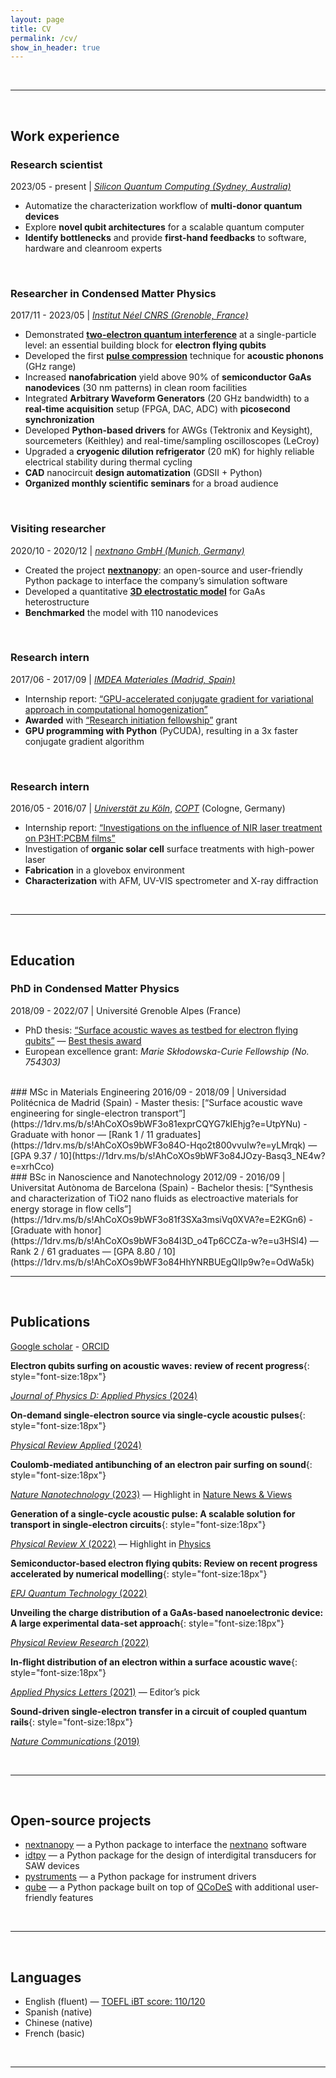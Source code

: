 ```yaml
---
layout: page
title: CV
permalink: /cv/
show_in_header: true
---
```

<br>

___

<br>

## Work experience

### Research scientist
2023/05 - present | _[Silicon Quantum Computing (Sydney, Australia)](https://sqc.com.au/)_
- Automatize the characterization workflow of **multi-donor quantum devices**
- Explore **novel qubit architectures** for a scalable quantum computer
- **Identify bottlenecks** and provide **first-hand feedbacks** to software, hardware and cleanroom experts

<br>

### Researcher in Condensed Matter Physics
2017/11 - 2023/05 | _[Institut Néel CNRS (Grenoble, France)](https://neel.cnrs.fr/)_
- Demonstrated [**two-electron quantum interference**](https://doi.org/10.1038/s41565-023-01368-5) at a single-particle level: an essential building block for **electron flying qubits**
- Developed the first [**pulse compression**](https://journals.aps.org/prx/abstract/10.1103/PhysRevX.12.031035) technique for **acoustic phonons** (GHz range)
- Increased **nanofabrication** yield above 90% of **semiconductor GaAs nanodevices** (30 nm patterns) in clean room facilities
- Integrated **Arbitrary Waveform Generators** (20 GHz bandwidth) to a **real-time acquisition** setup (FPGA, DAC, ADC) with **picosecond synchronization**
- Developed **Python-based drivers** for AWGs (Tektronix and Keysight), sourcemeters (Keithley) and real-time/sampling oscilloscopes (LeCroy)
- Upgraded a **cryogenic dilution refrigerator** (20 mK) for highly reliable electrical stability during thermal cycling
- **CAD** nanocircuit **design automatization** (GDSII + Python)
- **Organized monthly scientific seminars** for a broad audience

<br>

### Visiting researcher
2020/10 - 2020/12 | [_nextnano GmbH (Munich, Germany)_](https://www.nextnano.de/)
- Created the project [**nextnanopy**](https://github.com/nextnanopy/nextnanopy): an open-source and user-friendly Python package to interface the company’s simulation software
- Developed a quantitative [**3D electrostatic model**](https://doi.org/10.48550/arXiv.2205.00846) for GaAs heterostructure
- **Benchmarked** the model with 110 nanodevices

<br>

### Research intern
2017/06 - 2017/09 | [_IMDEA Materiales (Madrid, Spain)_](https://materials.imdea.org/)
- Internship report: [“GPU-accelerated conjugate gradient for variational approach in computational homogenization”](https://1drv.ms/b/s!AhCoXOs9bWF3o81c-6wpMGVRzSwoGg?e=PtK3qz)
- **Awarded** with [“Research initiation fellowship”](https://1drv.ms/b/s!AhCoXOs9bWF3o84G_1sQRh8Xodqqtg?e=yx3Llo) grant
- **GPU programming with Python** (PyCUDA), resulting in a 3x faster conjugate gradient algorithm

<br>

### Research intern
2016/05 - 2016/07 | [*Universtät zu Köln*](https://www.uni-koeln.de/), [_COPT_](https://www.zoek.de/en/copt-center/) (Cologne, Germany)
- Internship report: [“Investigations on the influence of NIR laser treatment on P3HT:PCBM films”](https://1drv.ms/b/s!AhCoXOs9bWF3o81d0hUegrOzEULhbg?e=ydSBNK)
- Investigation of **organic solar cell** surface treatments with high-power laser
- **Fabrication** in a glovebox environment
- **Characterization** with AFM, UV-VIS spectrometer and X-ray diffraction

<br>

___

<br>

## Education

### PhD in Condensed Matter Physics
2018/09 - 2022/07 | Université Grenoble Alpes (France)
- PhD thesis: [“Surface acoustic waves as testbed for electron flying qubits”](https://1drv.ms/b/s!AhCoXOs9bWF3pJt7UC0MgzT9_0SfQg?e=C2SeFi) — [Best thesis award](https://doctorat.univ-grenoble-alpes.fr/doctoral-college/phd-news/2023-thesis-prize-10-young-phd-graduates-honored-by-the-universite-grenoble-alpes-1247880.kjsp?RH=1611136996047)
- European excellence grant: _Marie Skłodowska-Curie Fellowship (No. 754303)_

<br>
### MSc in Materials Engineering  
2016/09 - 2018/09 | Universidad Politécnica de Madrid (Spain)
- Master thesis: [“Surface acoustic wave engineering for single-electron transport”](https://1drv.ms/b/s!AhCoXOs9bWF3o81exprCQYG7kIEhjg?e=UtpYNu)
- Graduate with honor — [Rank 1 / 11 graduates](https://1drv.ms/b/s!AhCoXOs9bWF3o84O-Hqo2t800vvuIw?e=yLMrqk) — [GPA 9.37 / 10](https://1drv.ms/b/s!AhCoXOs9bWF3o84JOzy-Basq3_NE4w?e=xrhCco)

<br>
### BSc in Nanoscience and Nanotechnology  
2012/09 - 2016/09 | Universitat Autònoma de Barcelona (Spain)
- Bachelor thesis: [“Synthesis and characterization of TiO2 nano fluids as electroactive materials for energy storage in flow cells”](https://1drv.ms/b/s!AhCoXOs9bWF3o81f3SXa3msiVq0XVA?e=E2KGn6)
- [Graduate with honor](https://1drv.ms/b/s!AhCoXOs9bWF3o84I3D_o4Tp6CCZa-w?e=u3HSl4) — Rank 2 / 61 graduates — [GPA 8.80 / 10](https://1drv.ms/b/s!AhCoXOs9bWF3o84HhYNRBUEgQIIp9w?e=OdWa5k)

<br>

___

<br>

## Publications
[Google scholar](https://scholar.google.com/citations?user=jVnCq5AAAAAJ&hl=en) - [ORCID](https://orcid.org/0000-0002-7164-1644)

**Electron qubits surfing on acoustic waves: review of recent progress**{: style="font-size:18px"}
<br>
<!-- **J.W.** *et al.*,  -->
[*Journal of Physics D: Applied Physics* (2024)](https://iopscience.iop.org/article/10.1088/1361-6463/ad6c5a)

**On-demand single-electron source via single-cycle acoustic pulses**{: style="font-size:18px"}
<br>
<!-- S.O., **J.W.** *et al.*,  -->
[*Physical Review Applied* (2024)](https://doi.org/10.1103/PhysRevApplied.21.024034)

**Coulomb-mediated antibunching of an electron pair surfing on sound**{: style="font-size:18px"}
<br>
<!-- **J.W.** *et al.*,  -->
[*Nature Nanotechnology* (2023)](https://doi.org/10.1038/s41565-023-01368-5) — Highlight in [Nature News & Views](https://www.nature.com/articles/s41565-023-01389-0)

**Generation of a single-cycle acoustic pulse: A scalable solution for transport in single-electron circuits**{: style="font-size:18px"}
<br>
<!-- **J.W.**, S.O., H.E. *et al.*,  -->
[*Physical Review X* (2022)](https://doi.org/10.1103/PhysRevX.12.031035) — Highlight in [Physics](https://physics.aps.org/articles/v15/132)

**Semiconductor-based electron flying qubits: Review on recent progress accelerated by numerical modelling**{: style="font-size:18px"}
<br>
<!-- H.E., **J.W.** *et al.*,  -->
[*EPJ Quantum Technology* (2022)](https://doi.org/10.1140/epjqt/s40507-022-00139-w)

**Unveiling the charge distribution of a GaAs-based nanoelectronic device: A large experimental data-set approach**{: style="font-size:18px"}
<br>
<!-- E.C., **J.W.** *et al.*,  -->
[*Physical Review Research* (2022)](https://doi.org/10.1103/PhysRevResearch.4.043163)

**In-flight distribution of an electron within a surface acoustic wave**{: style="font-size:18px"}
<br>
<!-- H.E., **J.W.** *et al.*,  -->
[*Applied Physics Letters* (2021)](https://doi.org/10.1063/5.0062491) — Editor’s pick

**Sound-driven single-electron transfer in a circuit of coupled quantum rails**{: style="font-size:18px"}
<br>
<!-- S.T., H.E., H.L., **J.W.** *et al.*,  -->
[*Nature Communications* (2019)](https://doi.org/10.1038/s41467-019-12514-w)

<!-- <br>

___

<br> -->

<!-- ## Conferences (ToDo)--> 

<br>

___

<br>


## Open-source projects

- [nextnanopy](https://github.com/nextnanopy/nextnanopy) — a Python package to interface the [nextnano](https://www.nextnano.com/) software
- [idtpy](https://github.com/Junliang-Wang/idtpy) — a Python package for the design of interdigital transducers for SAW devices
- [pystruments](https://github.com/Junliang-Wang/pystruments) — a Python package for instrument drivers
- [qube](https://github.com/Junliang-Wang/qube) — a Python package built on top of [QCoDeS](https://qcodes.github.io/) with additional user-friendly features

<br>

___

<br>

## Languages

- English (fluent) — [TOEFL iBT score: 110/120](https://1drv.ms/b/s!AhCoXOs9bWF3o9t_0vNOzfdpPPaITw?e=8R5yIE)
- Spanish (native)
- Chinese (native)
- French (basic)

<br>

___

<br>
<!-- 
<script src="https://cdnjs.cloudflare.com/ajax/libs/jquery/3.6.0/jquery.min.js"></script>
<script src="https://cdnjs.cloudflare.com/ajax/libs/jquery.tablesorter/2.31.3/js/jquery.tablesorter.min.js"></script>
<script>
  $(document).ready(function() {
    $("#book-table").tablesorter({
      headers: { 2: { sorter: 'digit' } } // Sort based on the Rating column
    });
  });
</script> -->

<!-- <table id="book-table" data-sort-column="2" data-sort-method="desc">
  <thead>
    <tr>
      <th>Title</th>
      <th>Author</th>
      <th>Rating</th>
    </tr>
  </thead>
  <tbody>
    {% for book in site.data.books %}
    <tr>
      <td>{{ book.Title }}</td>
      <td>{{ book.Author }}</td>
      <td>{{ book.Rating }}</td>
    </tr>
    {% endfor %}
  </tbody>
</table> --> 
